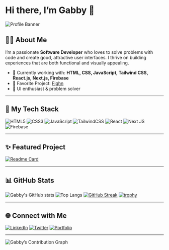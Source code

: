 # Hi there, I’m Gabby 👋

![Profile Banner](https://capsule-render.vercel.app/api?type=waving&color=gradient&height=200&section=header&text=Gabby-Codes25&fontSize=40&fontAlignY=35&desc=Software%20Developer%20%7C%20UI%20Enthusiast&descAlignY=60)

## 👩‍💻 About Me
I’m a passionate **Software Developer** who loves to solve problems with code and create good, attractive user interfaces. I thrive on building experiences that are both functional and visually appealing.

- 🔭 Currently working with: **HTML, CSS, JavaScript, Tailwind CSS, React.js, Next.js, Firebase**
- 🚀 Favorite Project: [Fighn](https://github.com/Gabby-Codes25/Fighn)
- 🎨 UI enthusiast & problem solver

---

## 🌟 My Tech Stack

![HTML5](https://img.shields.io/badge/html5-%23E34F26.svg?&style=for-the-badge&logo=html5&logoColor=white)
![CSS3](https://img.shields.io/badge/css3-%231572B6.svg?&style=for-the-badge&logo=css3&logoColor=white)
![JavaScript](https://img.shields.io/badge/javascript-%23F7DF1E.svg?&style=for-the-badge&logo=javascript&logoColor=black)
![TailwindCSS](https://img.shields.io/badge/tailwindcss-%2338B2AC.svg?&style=for-the-badge&logo=tailwind-css&logoColor=white)
![React](https://img.shields.io/badge/react-%2320232a.svg?&style=for-the-badge&logo=react&logoColor=%2361DAFB)
![Next JS](https://img.shields.io/badge/nextjs-black?style=for-the-badge&logo=next.js&logoColor=white)
![Firebase](https://img.shields.io/badge/firebase-%23039BE5.svg?&style=for-the-badge&logo=firebase)

---

## ✨ Featured Project

[![Readme Card](https://github-readme-stats.vercel.app/api/pin/?username=Gabby-Codes25&repo=Fighn&theme=radical)](https://github.com/Gabby-Codes25/Fighn)

---

## 📊 GitHub Stats

![Gabby's GitHub stats](https://github-readme-stats.vercel.app/api?username=Gabby-Codes25&show_icons=true&theme=radical)
![Top Langs](https://github-readme-stats.vercel.app/api/top-langs/?username=Gabby-Codes25&layout=compact&theme=radical)
[![GitHub Streak](https://streak-stats.demolab.com/?user=Gabby-Codes25&theme=radical)](https://git.io/streak-stats)
[![trophy](https://github-profile-trophy.vercel.app/?username=Gabby-Codes25&theme=radical)](https://github.com/ryo-ma/github-profile-trophy)

---

## 🌐 Connect with Me

[![LinkedIn](https://img.shields.io/badge/LinkedIn-blue?style=for-the-badge&logo=linkedin&logoColor=white)](https://www.linkedin.com/in/gabby-codes25/)
[![Twitter](https://img.shields.io/badge/Twitter-blue?style=for-the-badge&logo=twitter&logoColor=white)](https://twitter.com/GabbyCodes25)
[![Portfolio](https://img.shields.io/badge/Portfolio-222?style=for-the-badge&logo=firefox-browser&logoColor=white)](https://your-portfolio-link.com)

---

![Gabby’s Contribution Graph](https://github-readme-activity-graph.vercel.app/graph?username=Gabby-Codes25&theme=radical)

<!-- Profile last updated: 2025-06-17 -->
